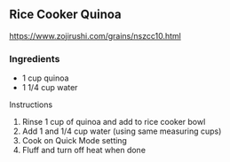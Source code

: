 ## Rice Cooker Quinoa
<https://www.zojirushi.com/grains/nszcc10.html>

### Ingredients
- 1 cup quinoa
- 1 1/4 cup water

Instructions
1. Rinse 1 cup of quinoa and add to rice cooker bowl
2. Add 1 and 1/4 cup water (using same measuring cups)
3. Cook on Quick Mode setting
4. Fluff and turn off heat when done
